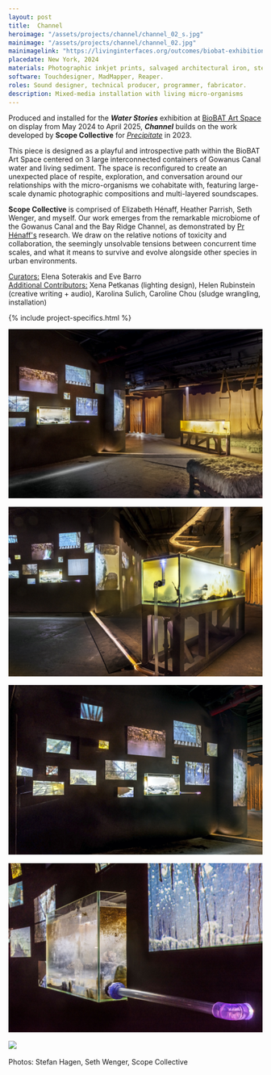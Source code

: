 ```yaml
---
layout: post
title:  Channel
heroimage: "/assets/projects/channel/channel_02_s.jpg"
mainimage: "/assets/projects/channel/channel_02.jpg"
mainimagelink: "https://livinginterfaces.org/outcomes/biobat-exhibition"
placedate: New York, 2024
materials: Photographic inkjet prints, salvaged architectural iron, steel, concrete, glass tanks, recycled fabric, time-lapse video, multichannel video projection, spatialized audio.
software: Touchdesigner, MadMapper, Reaper.
roles: Sound designer, technical producer, programmer, fabricator.
description: Mixed-media installation with living micro-organisms
---
```


<div class="project-narrative">
<p>
Produced and installed for the <b><i>Water Stories</i></b> exhibition at <a href="https://www.biobatartspace.com/">BioBAT Art Space</a> on display from May 2024 to April 2025, <i><b>Channel</b></i> builds on the work developed by <b>Scope Collective</b> for <a href="https://leonardroussel.com/precipitate"><i>Precipitate</i></a> in 2023.
</p>

<p>
This piece is designed as a playful and introspective path within the BioBAT Art Space centered on 3 large interconnected containers of Gowanus Canal water and living sediment. The space is reconfigured to create an unexpected place of respite, exploration, and conversation around our relationships with the micro-organisms we cohabitate with, featuring large-scale dynamic photographic compositions and multi-layered soundscapes.
</p>

<p>
<b>Scope Collective</b> is comprised of Elizabeth Hénaff, Heather Parrish, Seth Wenger, and myself. Our work emerges from the remarkable microbiome of the Gowanus Canal and the Bay Ridge Channel, as demonstrated by <a href="https://engineering.nyu.edu/faculty/elizabeth-henaff">Pr Hénaff's</a> research. We draw on the relative notions of toxicity and collaboration, the seemingly unsolvable tensions between concurrent time scales, and what it means to survive and evolve alongside other species in urban environments.
</p>

<p>
<u>Curators:</u> Elena Soterakis and Eve Barro<br>
<u>Additional Contributors:</u> Xena Petkanas (lighting design), Helen Rubinstein (creative writing + audio), Karolina Sulich, Caroline Chou (sludge wrangling, installation)
</p>

{% include project-specifics.html %}

<div class="project-media">
<p><img src="/assets/projects/channel/channel_19.jpg"></p>
<p><img src="/assets/projects/channel/channel_11.jpg"></p>
<p><img src="/assets/projects/channel/channel_13.jpg"></p>
<p><img src="/assets/projects/channel/channel_tide.jpg"></p>
<p><img src="/assets/projects/channel/channel_24.jpg"></p>

<p class="inline-descr">Photos: Stefan Hagen, Seth Wenger, Scope Collective</p>
</div>